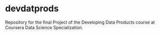 # devdatprods
Repository for the final Project of the Developing Data Products course at Coursera Data Science Specialization.
